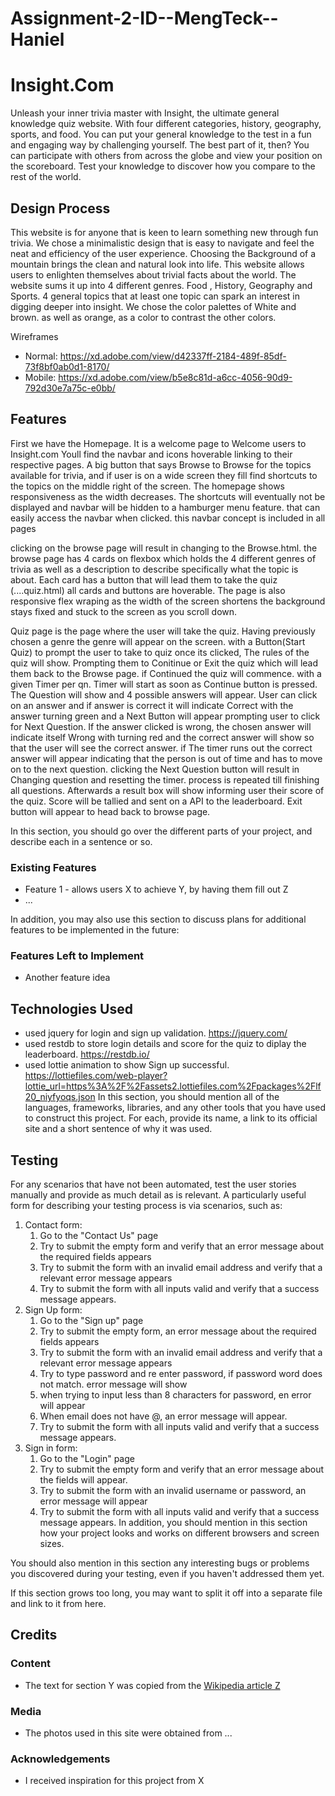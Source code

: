 # Assignment-2-ID--MengTeck--Haniel
# Insight.Com

Unleash your inner trivia master with Insight, the ultimate general knowledge quiz website. With four different categories, history, geography, sports, and food. You can put your general knowledge to the test in a fun and engaging way by challenging yourself. The best part of it, then? You can participate with others from across the globe and view your position on the scoreboard. Test your knowledge to discover how you compare to the rest of the world.

 
## Design Process
This website is for anyone that is keen to learn something new through fun trivia. We chose a minimalistic design that is easy to navigate and feel the neat and efficiency of the user experience. Choosing the Background of a mountain brings the clean and natural look into life. This website allows users to enlighten themselves about trivial facts about the world. The website sums it up into 4 different genres. Food , History, Geography and Sports. 4 general topics that at least one topic can spark an interest in digging deeper into insight. We chose the color palettes of White and brown. as well as orange, as a color to contrast the other colors.


Wireframes
- Normal: https://xd.adobe.com/view/d42337ff-2184-489f-85df-73f8bf0ab0d1-8170/
- Mobile: https://xd.adobe.com/view/b5e8c81d-a6cc-4056-90d9-792d30e7a75c-e0bb/
## Features
First we have the Homepage. It is a welcome page to Welcome users to Insight.com  Youll find the navbar and icons hoverable linking to their respective pages. A big button that says Browse to Browse for the topics available for trivia, and if user is on a wide screen they fill find shortcuts to the topics on the middle right of the screen. The homepage shows responsiveness as the width decreases. The shortcuts will eventually not be displayed and navbar will be hidden to a hamburger menu feature. that can easily access the navbar when clicked. this navbar concept is included in all pages

clicking on the browse page will result in changing to the Browse.html. the browse page has 4 cards on flexbox which holds the 4 different genres of trivia as well as a description to describe specifically what the topic is about. Each card has a button that will lead them to take the quiz (....quiz.html) all cards and buttons are hoverable. The page is also responsive flex wraping as the width of the screen shortens the background stays fixed and stuck to the screen as you scroll down. 

Quiz page is the page where the user will take the quiz. Having previously chosen a genre the genre will appear on the screen. with a Button(Start Quiz) to prompt the user to take to quiz once its clicked, The rules of the quiz will show. Prompting them to Conitinue or Exit the quiz which will lead them back to the Browse page. if Continued the quiz will commence. with a given Timer per qn. 
Timer will start as soon as Continue button is pressed. The Question will show and 4 possible answers will appear. User can click on an answer and if answer is correct it will indicate Correct with the answer turning green and a Next Button will appear prompting user to click for Next Question. If the answer clicked is wrong, the chosen answer will indicate itself Wrong with turning red and the correct answer will show so that the user will see the correct answer. if The timer runs out the correct answer will appear indicating that the person is out of time and has to move on to the next question. clicking the Next Question button will result in Changing question and resetting the timer. process is repeated till finishing all questions. 
Afterwards a result box will show informing user their score of the quiz. Score will be tallied and sent on a API to the leaderboard.
Exit button will appear to head back to browse page.



In this section, you should go over the different parts of your project, and describe each in a sentence or so.
 
### Existing Features
- Feature 1 - allows users X to achieve Y, by having them fill out Z
- ...

In addition, you may also use this section to discuss plans for additional features to be implemented in the future:

### Features Left to Implement
- Another feature idea

## Technologies Used
- used jquery for login and sign up validation. https://jquery.com/  
- used restdb to store login details and score for the quiz to diplay the leaderboard. https://restdb.io/
- used lottie animation to show Sign up successful. https://lottiefiles.com/web-player?lottie_url=https%3A%2F%2Fassets2.lottiefiles.com%2Fpackages%2Flf20_niyfyoqs.json
In this section, you should mention all of the languages, frameworks, libraries, and any other tools that you have used to construct this project. For each, provide its name, a link to its official site and a short sentence of why it was used.

## Testing

For any scenarios that have not been automated, test the user stories manually and provide as much detail as is relevant. A particularly useful form for describing your testing process is via scenarios, such as:

1. Contact form:
    1. Go to the "Contact Us" page
    2. Try to submit the empty form and verify that an error message about the required fields appears
    3. Try to submit the form with an invalid email address and verify that a relevant error message appears
    4. Try to submit the form with all inputs valid and verify that a success message appears.
1. Sign Up form: 
    1. Go to the "Sign up" page
    2. Try to submit the empty form, an error message about the required fields appears
    3. Try to submit the form with an invalid email address and verify that a relevant error message appears
    4. Try to type password and re enter password, if password word does not match. error message will show
    5. when trying to input less than 8 characters for password, en error will appear
    6. When email does not have @, an error message will appear.
    7. Try to submit the form with all inputs valid and verify that a success message appears.
1. Sign in form:
    1. Go to the "Login" page
    2. Try to submit the empty form and verify that an error message about the fields will appear.
    3. Try to submit the form with an invalid username or password, an error message will appear
    4. Try to submit the form with all inputs valid and verify that a success message appears.
In addition, you should mention in this section how your project looks and works on different browsers and screen sizes.

You should also mention in this section any interesting bugs or problems you discovered during your testing, even if you haven't addressed them yet.

If this section grows too long, you may want to split it off into a separate file and link to it from here.

## Credits

### Content
- The text for section Y was copied from the [Wikipedia article Z](https://en.wikipedia.org/wiki/Z)

### Media
- The photos used in this site were obtained from ...

### Acknowledgements

- I received inspiration for this project from X
